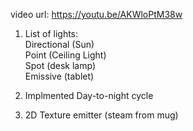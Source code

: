 video url:  https://youtu.be/AKWloPtM38w

1. List of lights:\
Directional (Sun)\
Point (Ceiling Light)\
Spot (desk lamp)\
Emissive (tablet)

2. Implmented Day-to-night cycle

3. 2D Texture emitter (steam from mug)
